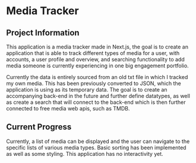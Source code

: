 # Media Tracker

## Project Information
This application is a media tracker made in Next.js, the goal is to create an application that is able to track different 
types of media for a user, with accounts, a user profile and overview, and searching functionality to add media someone is 
currently experiencing in one big engagement portfolio.

Currently the data is entirely sourced from an old txt file in which I tracked my own media. This has been previously converted
to JSON, which the application is using as its temporary data. The goal is to create an accompanying back-end in the future
and further define datatypes, as well as create a search that will connect to the back-end which is then further connected
to free media web apis, such as TMDB.

## Current Progress
Currently, a list of media can be displayed and the user can navigate to the specific lists of various media types. Basic 
sorting has been implemented as well as some styling. This application has no interactivity yet.